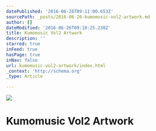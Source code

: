 ```yaml
---
datePublished: '2016-06-26T09:11:00.653Z'
sourcePath: _posts/2016-06-26-kumomusic-vol2-artwork.md
author: []
dateModified: '2016-06-26T09:10:25.238Z'
title: Kumomusic Vol2 Artwork
description: ''
starred: true
inFeed: true
hasPage: true
inNav: false
url: kumomusic-vol2-artwork/index.html
_context: 'http://schema.org'
_type: Article

---
```

![](https://the-grid-user-content.s3-us-west-2.amazonaws.com/b3bac3d5-7eb8-4ab5-b078-5b67fab3dfee.jpg)

# Kumomusic Vol2 Artwork